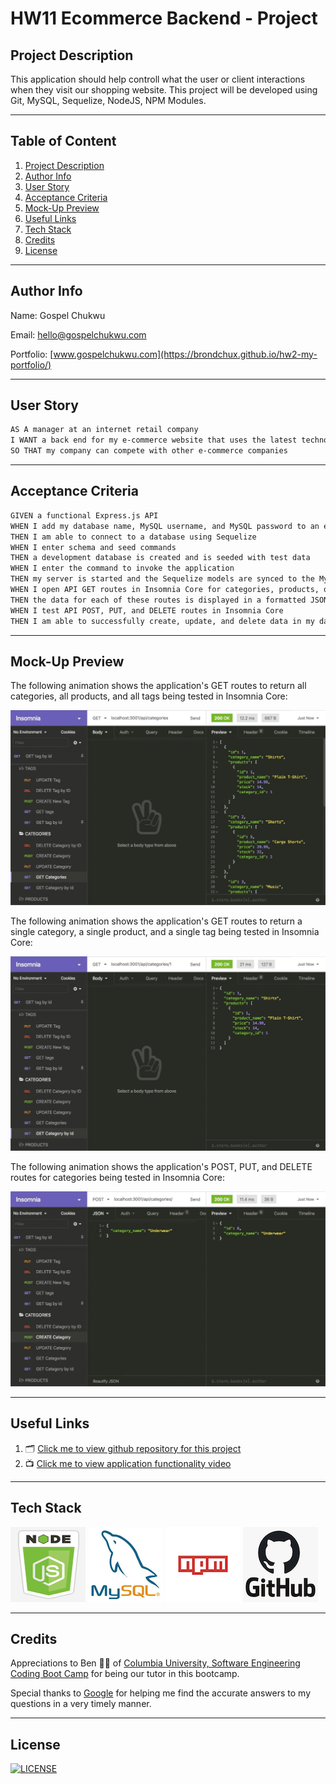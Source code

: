 # HW11 Ecommerce Backend - Project

## Project Description

This application should help controll what the user or client interactions when they visit our shopping website. This project will be developed using Git, MySQL, Sequelize, NodeJS, NPM Modules.

---

## Table of Content

1. [Project Description](https://github.com/Brondchux/hw11-ecommerce-backend#project-description)
2. [Author Info](https://github.com/Brondchux/hw11-ecommerce-backend#author-info)
3. [User Story](https://github.com/Brondchux/hw11-ecommerce-backend#user-story)
4. [Acceptance Criteria](https://github.com/Brondchux/hw11-ecommerce-backend#acceptance-criteria)
5. [Mock-Up Preview](https://github.com/Brondchux/hw11-ecommerce-backend#mock-up-preview)
6. [Useful Links](https://github.com/Brondchux/hw11-ecommerce-backend#useful-links)
7. [Tech Stack](https://github.com/Brondchux/hw11-ecommerce-backend#tech-stack)
8. [Credits](https://github.com/Brondchux/hw11-ecommerce-backend#credits)
9. [License](https://github.com/Brondchux/hw11-ecommerce-backend#license)

---

## Author Info

Name: Gospel Chukwu

Email: hello@gospelchukwu.com

Portfolio: [www.gospelchukwu.com](https://brondchux.github.io/hw2-my-portfolio/)

---

## User Story

```md
AS A manager at an internet retail company
I WANT a back end for my e-commerce website that uses the latest technologies
SO THAT my company can compete with other e-commerce companies
```

---

## Acceptance Criteria

```md
GIVEN a functional Express.js API
WHEN I add my database name, MySQL username, and MySQL password to an environment variable file
THEN I am able to connect to a database using Sequelize
WHEN I enter schema and seed commands
THEN a development database is created and is seeded with test data
WHEN I enter the command to invoke the application
THEN my server is started and the Sequelize models are synced to the MySQL database
WHEN I open API GET routes in Insomnia Core for categories, products, or tags
THEN the data for each of these routes is displayed in a formatted JSON
WHEN I test API POST, PUT, and DELETE routes in Insomnia Core
THEN I am able to successfully create, update, and delete data in my database
```

---

## Mock-Up Preview

The following animation shows the application's GET routes to return all categories, all products, and all tags being tested in Insomnia Core:

![In Insomnia Core, the user tests “GET tags,” “GET Categories,” and “GET All Products.”.](./public/assets/images/13-orm-homework-demo-01.gif)

The following animation shows the application's GET routes to return a single category, a single product, and a single tag being tested in Insomnia Core:

![In Insomnia Core, the user tests “GET tag by id,” “GET Category by ID,” and “GET One Product.”](./public/assets/images/13-orm-homework-demo-02.gif)

The following animation shows the application's POST, PUT, and DELETE routes for categories being tested in Insomnia Core:

![In Insomnia Core, the user tests “DELETE Category by ID,” “CREATE Category,” and “UPDATE Category.”](./public/assets/images/13-orm-homework-demo-03.gif)

---

## Useful Links

1. 🗂 [Click me to view github repository for this project](https://github.com/Brondchux/hw11-ecommerce-backend/)
2. 📺 [Click me to view application functionality video](https://drive.google.com/file/d/1jxfZMzc1CL2wbDqvFW79Yg0kr4RioqQY/view)

---

## Tech Stack

![nodejs logo](./public/assets/images/techs/nodejs.png)
![mysql logo](./public/assets/images/techs/mysql.png)
![npm logo](./public/assets/images/techs/npm.png)
![github logo](./public/assets/images/techs/github.png)

---

## Credits

Appreciations to Ben 🙌🏾 of [Columbia University, Software Engineering Coding Boot Camp](https://bootcamp.cvn.columbia.edu/coding/landing-ftpt/?s=Google-Brand&msg_cv_scta=4&msg_cv_stbn=1&msg_cv_fcta=1&dki=Learn%20Coding&pkw=%2Bcolumbia%20%2Bcoding%20%2Bbootcamp&pcrid=471112563836&pmt=b&utm_source=google&utm_medium=cpc&utm_campaign=GGL%7CCOLUMBIA-UNIVERSITY%7CSEM%7CCODING%7C-%7COFL%7CTIER-1%7CALL%7CBRD%7CBMM%7CCore%7CBootcamp&utm_term=%2Bcolumbia%20%2Bcoding%20%2Bbootcamp&s=google&k=%2Bcolumbia%20%2Bcoding%20%2Bbootcamp&utm_adgroupid=111600049635&utm_locationphysicalms=9067609&utm_matchtype=b&utm_network=g&utm_device=c&utm_content=471112563836&utm_placement=&gclid=CjwKCAjwlrqHBhByEiwAnLmYUA8CIItksRJF6IT6XMX8WOOJBO-jtCRkzXZhI2gvsZrFEpYdRXy54RoC6jQQAvD_BwE&gclsrc=aw.ds) for being our tutor in this bootcamp.

Special thanks to [Google](https://www.google.com) for helping me find the accurate answers to my questions in a very timely manner.

---

## License

[![LICENSE](https://img.shields.io/badge/License-MIT-blue)](https://opensource.org/licenses/MIT)
